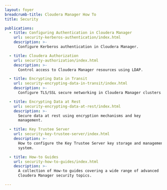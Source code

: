 ```yaml
---
layout: foyer
breadcrumb-title: Cloudera Manager How To
title: Security

publications:
  - title: Configuring Authentication in Cloudera Manager
    url: security-kerberos-authentication/index.html
    description: >-
      Configure Kerberos authentication in Cloudera Manager.

  - title: Cloudera Authorization
    url: security-authorization/index.html
    description: >-
      Control access to Cloudera Manager resources using LDAP.

  - title: Encrypting Data in Transit
    url: security-encrypting-data-in-transit/index.html
    description: >-
      Configure TLS/SSL secure networking in Cloudera Manager clusters.

  - title: Encrypting Data at Rest
    url: security-encrypting-data-at-rest/index.html
    description: >-
      Secure data at rest using encryption mechanisms and key
      management.

  - title: Key Trustee Server
    url: security-key-trustee-server/index.html
    description: >-
      How to configure the Key Trustee Server key storage and management
      system.

  - title: How-to Guides
    url: security-how-to-guides/index.html
    description: >-
      A collection of How-to guides covering a wide range of advanced
      Cloudera Manager security topics.

---
```

